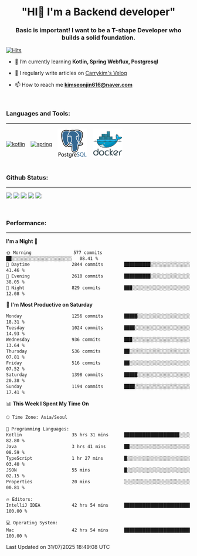 <h1 align="center">"HI👋 I'm a Backend developer" </h1>
<h3 align="center">Basic is important! I want to be a T-shape Developer who builds a solid foundation.</h3>

[![Hits](https://hits.seeyoufarm.com/api/count/incr/badge.svg?url=https%3A%2F%2Fgithub.com%2Fgimseonjin&count_bg=%2318BFE5&title_bg=%23555555&icon=ko-fi.svg&icon_color=%23E7E7E7&title=hits&edge_flat=false)](https://hits.seeyoufarm.com)

- 🌱 I’m currently learning **Kotlin, Spring Webflux, Postgresql**

- 📝 I regularly write articles on [Carrykim's Velog](https://velog.io/@carrykim)

- 📫 How to reach me **kimseonjin616@naver.com**

<br/>

<h3 align="left">Languages and Tools:</h3>

***

<div style="display: flex; flex-wrap: wrap; gap: 1rem; justify-content: start; align-items: center;">
  <a href="https://kotlinlang.org" target="_blank" rel="noreferrer">
    <img src="https://www.vectorlogo.zone/logos/kotlinlang/kotlinlang-icon.svg" alt="kotlin" style="width: 80px; height: 80px;">
  </a>
  <a href="https://spring.io/" target="_blank" rel="noreferrer">
    <img src="https://www.vectorlogo.zone/logos/springio/springio-icon.svg" alt="spring" style="width: 80px; height: 80px;">
  </a>
  <a href="https://www.postgresql.org" target="_blank" rel="noreferrer">
    <img src="https://raw.githubusercontent.com/devicons/devicon/master/icons/postgresql/postgresql-original-wordmark.svg" alt="postgresql" style="width: 80px; height: 80px;">
  </a>
  <a href="https://www.docker.com/" target="_blank" rel="noreferrer">
    <img src="https://raw.githubusercontent.com/devicons/devicon/master/icons/docker/docker-original-wordmark.svg" alt="docker" style="width: 80px; height: 80px;">
  </a>
</div>


<br/>

<h3 align="left">Github Status:</h3>

***

![](http://github-profile-summary-cards.vercel.app/api/cards/profile-details?username=gimseonjin&theme=nord_bright)
![](http://github-profile-summary-cards.vercel.app/api/cards/repos-per-language?username=gimseonjin&theme=nord_bright)
![](http://github-profile-summary-cards.vercel.app/api/cards/most-commit-language?username=gimseonjin&theme=nord_bright)
![](http://github-profile-summary-cards.vercel.app/api/cards/stats?username=gimseonjin&theme=nord_bright)
![](http://github-profile-summary-cards.vercel.app/api/cards/productive-time?username=gimseonjin&theme=nord_bright&utcOffset=8)


<br/>

<h3 align="left">Performance:</h3>

***

<!--START_SECTION:waka-->
**I'm a Night 🦉** 

```text
🌞 Morning                577 commits         ██░░░░░░░░░░░░░░░░░░░░░░░   08.41 % 
🌆 Daytime                2844 commits        ██████████░░░░░░░░░░░░░░░   41.46 % 
🌃 Evening                2610 commits        ██████████░░░░░░░░░░░░░░░   38.05 % 
🌙 Night                  829 commits         ███░░░░░░░░░░░░░░░░░░░░░░   12.08 % 
```
📅 **I'm Most Productive on Saturday** 

```text
Monday                   1256 commits        █████░░░░░░░░░░░░░░░░░░░░   18.31 % 
Tuesday                  1024 commits        ████░░░░░░░░░░░░░░░░░░░░░   14.93 % 
Wednesday                936 commits         ███░░░░░░░░░░░░░░░░░░░░░░   13.64 % 
Thursday                 536 commits         ██░░░░░░░░░░░░░░░░░░░░░░░   07.81 % 
Friday                   516 commits         ██░░░░░░░░░░░░░░░░░░░░░░░   07.52 % 
Saturday                 1398 commits        █████░░░░░░░░░░░░░░░░░░░░   20.38 % 
Sunday                   1194 commits        ████░░░░░░░░░░░░░░░░░░░░░   17.41 % 
```


📊 **This Week I Spent My Time On** 

```text
🕑︎ Time Zone: Asia/Seoul

💬 Programming Languages: 
Kotlin                   35 hrs 31 mins      █████████████████████░░░░   82.80 % 
Java                     3 hrs 41 mins       ██░░░░░░░░░░░░░░░░░░░░░░░   08.59 % 
TypeScript               1 hr 27 mins        █░░░░░░░░░░░░░░░░░░░░░░░░   03.40 % 
JSON                     55 mins             █░░░░░░░░░░░░░░░░░░░░░░░░   02.15 % 
Properties               20 mins             ░░░░░░░░░░░░░░░░░░░░░░░░░   00.81 % 

🔥 Editors: 
IntelliJ IDEA            42 hrs 54 mins      █████████████████████████   100.00 % 

💻 Operating System: 
Mac                      42 hrs 54 mins      █████████████████████████   100.00 % 
```


 Last Updated on 31/07/2025 18:49:08 UTC
<!--END_SECTION:waka-->

<div align="center">
  
